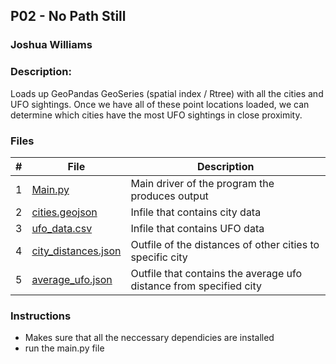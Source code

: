 ## P02 - No Path Still
### Joshua Williams
### Description:

 Loads up GeoPandas GeoSeries (spatial index / Rtree) with all the cities and UFO sightings. Once we have all of these point locations loaded, we can determine which cities have the most UFO sightings in close proximity.

### Files

|   #   | File            | Description                                        |
| :---: | --------------- | -------------------------------------------------- |
|   1   | [Main.py](https://github.com/jbwilliams1006/4553-Spatial-Williams/blob/main/Assignments/P02/main.py)         | Main driver of the program the produces output     |
|   2   | [cities.geojson](https://github.com/jbwilliams1006/4553-Spatial-Williams/blob/main/Assignments/P02/cities.geojson)    | Infile that contains city data                          |
|   3   | [ufo_data.csv](https://github.com/jbwilliams1006/4553-Spatial-Williams/blob/main/Assignments/P02/ufo_data.csv)  | Infile that contains UFO data                                            |
|   4   | [city_distances.json](https://github.com/jbwilliams1006/4553-Spatial-Williams/blob/main/Assignments/P02/city_distances.json)  | Outfile of the distances of other cities to specific city                                           |
|   5   | [average_ufo.json](https://github.com/jbwilliams1006/4553-Spatial-Williams/blob/main/Assignments/P02/average_ufo.json)  | Outfile that contains the average ufo distance from specified city                                            |

### Instructions

- Makes sure that all the neccessary dependicies are installed 
- run the main.py file 

 


